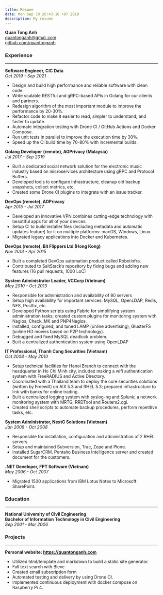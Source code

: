 ```yaml
---
title: Resume
date: Mon Sep 30 20:43:10 +07 2019
description: My resume
---
```

**Quan Tong Anh**\
[quantonganh@gmail.com](mailto:quantonganh@gmail.com)\
[github.com/quantonganh](https://github.com/quantonganh)

### Experience

***

**Software Engineer, CIC Data**\
*Oct 2019 - Sep 2021*

- Design and build high performance and reliable software with clean code.
- Write scalable RESTful and gRPC-based APIs in Golang for our clients and partners.
- Redesign algorithm of the most important module to improve the performance by 20-30%.
- Refactor code to make it easier to read, simpler to understand, and faster to update.
- Automate integration testing with Drone CI / GitHub Actions and Docker Compose.
- Run unit tests in parallel to improve the execution time by 30%.
- Speed up the CI build time by 70-80% with incremental builds.

**Golang Developer (remote), AOPrivacy (Malaysia)**\
*Jul 2017 - Sep 2019*

- Built a dedicated social network solution for the electronic music industry based on microservices architecture using gRPC and Protocol Buffers.
- Developed tools to configure infrastructure, cleanup old backup snapshots, collect metrics, etc.
- Created some Drone CI plugins to integrate with an issue tracker.

**DevOps (remote), AOPrivacy**\
*Apr 2015 - Jul 2017*

- Developed an innovative VPN combines cutting-edge technology with beautiful apps for all of your devices.
- Setup CI to build installer files (including metadata and automatic updates feature) for it on multiple platforms: macOS, Windows, Linux.
- Migrated legacy applications into Docker and Kubernetes.

**DevOps (remote), Bit Flippers Ltd (Hong Kong)**\
*Nov 2013 - Apr 2015*

 - Built a completed DevOps automation product called Robotinfra.
 - Contributed to SaltStack’s repository by fixing bugs and adding new features (16 pull requests, 1000 LoC)

**System Administrator Leader, VCCorp (Vietnam)**\
*May 2010 - Oct 2013*

- Responsible for administration and availability of 80 servers
- Setup high availability for important services: MySQL, OpenLDAP, Redis, NFS, Postfix, etc.
- Developed Python scripts using Fabric for simplifying system administration tasks; created custom plugins for monitoring system with Nagios, Check_MK and PNP4Nagios.
- Installed, configured, and tuned LAMP (online advertising), GlusterFS (online HD movies based on P2P technology).
- Debugged and fixed MySQL deadlock problem.
- Built a centralized authentication system using OpenLDAP
	
**IT Professional, Thanh Cong Securities (Vietnam)**\
*Oct 2008 - May 2010*

- Setup technical facilities for Hanoi Branch to connect with the headquarter in Ho Chi Minh city, included making a wifi authentication system with FreeRADIUS and Active Directory.
- Coordinated with a Thailand team to deploy the core securities solutions (written by Freewill) on AIX 5.3 and RHEL 5.3; prepared infrastructure to link with banks for online trading.
- Built a centralized logging system with syslog-ng and Splunk; a network monitoring system with MRTG, RRDTool and Routers2.cgi.
- Created shell scripts to automate backup procedures, perform repetitive tasks, etc.

**System Administrator, NextG Solutions (Vietnam)**\
*Jan 2008 - Oct 2008*

- Responsible for installation, configuration and administration of 2 RHEL servers.
- Setup and maintained Subversion, Trac, Zope and Plone.
- Installed SugarCRM, Pentaho Business Intelligence server and created document for the customers.

**.NET Developer, FPT Software (Vietnam)**\
*May 2006 - Oct 2007*

- Migrated 1500 applications from IBM Lotus Notes to Microsoft SharePoint.

### Education

***

**National University of Civil Engineering**\
**Bachelor of Information Technology in Civil Engineering**\
*Sep 2001 - Mar 2006*

### Projects

***

**Personal website: https://quantonganh.com**

- Utilized html/template and markdown to build a static site generator.
- Full text search with Bleve
- Created email subscription form
- Automated testing and delivery by using Drone CI.
- Implemented continuous deployment with docker compose on Raspberry Pi 4.
